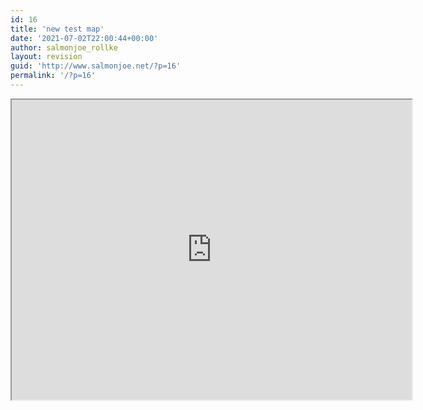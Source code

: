 ```yaml
---
id: 16
title: 'new test map'
date: '2021-07-02T22:00:44+00:00'
author: salmonjoe_rollke
layout: revision
guid: 'http://www.salmonjoe.net/?p=16'
permalink: '/?p=16'
---
```


<div class="boldgrid-section"><div class="container"><div class="row"><div class="col-md-12 col-xs-12 col-sm-12"><iframe height="480" loading="lazy" src="https://www.google.com/maps/d/u/0/embed?mid=15p3ZhikwITUzMc35cTAQtE3-CCNRujmX" width="640"></iframe>

</div></div></div></div>